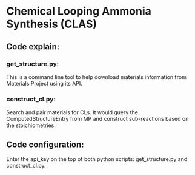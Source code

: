 # Chemical Looping Ammonia Synthesis (CLAS)
## Code explain: 
### get_structure.py:
This is a command line tool to help download materials information from Materials Project
using its API.

### construct_cl.py:
Search and pair materials for CLs. It would query the ComputedStructureEntry
from MP and construct sub-reactions based on the stoichiometries.


## Code configuration:
Enter the api_key on the top of both python scripts: get_structure.py and construct_cl.py.